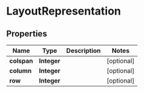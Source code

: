 
# LayoutRepresentation

## Properties
Name | Type | Description | Notes
------------ | ------------- | ------------- | -------------
**colspan** | **Integer** |  |  [optional]
**column** | **Integer** |  |  [optional]
**row** | **Integer** |  |  [optional]



